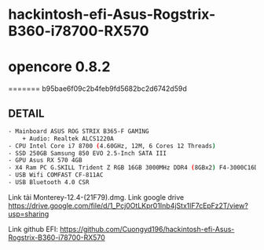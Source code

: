 # hackintosh-efi-Asus-Rogstrix-B360-i78700-RX570
# opencore 0.8.2
=======
b95bae6f09c2b4feb9fd5682bc2d6742d59d
## DETAIL
```sh
- Mainboard ASUS ROG STRIX B365-F GAMING
    + Audio: Realtek ALCS1220A
- CPU Intel Core i7 8700 (4.60GHz, 12M, 6 Cores 12 Threads)
- SSD 250GB Samsung 850 EVO 2.5-Inch SATA III
- GPU Asus RX 570 4GB
- X4 Ram PC G.SKILL Trident Z RGB 16GB 3000MHz DDR4 (8GBx2) F4-3000C16D-16GTZR 
- USB Wifi COMFAST CF-811AC 
- USB Bluetooth 4.0 CSR
```
Link tải Monterey-12.4-(21F79).dmg. Link google drive
https://drive.google.com/file/d/1_Pcj0OtLKpr01Inb4jStx1lF7cEpFz2T/view?usp=sharing

Link github EFI:
https://github.com/Cuongyd196/hackintosh-efi-Asus-Rogstrix-B360-i78700-RX570

